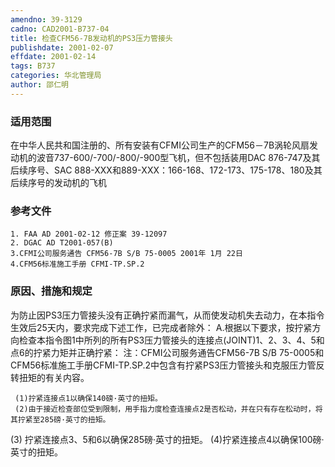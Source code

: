 ```yaml
---
amendno: 39-3129
cadno: CAD2001-B737-04
title: 检查CFM56-7B发动机的PS3压力管接头
publishdate: 2001-02-07
effdate: 2001-02-14
tags: B737
categories: 华北管理局
author: 邵仁明
---
```


### 适用范围 
在中华人民共和国注册的、所有安装有CFMI公司生产的CFM56－7B涡轮风扇发动机的波音737-600/-700/-800/-900型飞机，但不包括装用DAC 876-747及其后续序号、SAC 888-XXX和889-XXX：166-168、172-173、175-178、180及其后续序号的发动机的飞机

### 参考文件
    1. FAA AD 2001-02-12 修正案 39-12097
    2. DGAC AD T2001-057(B) 
    3.CFMI公司服务通告 CFM56-7B S/B 75-0005 2001年 1月 22日
    4.CFM56标准施工手册 CFMI-TP.SP.2 


### 原因、措施和规定 
为防止因PS3压力管接头没有正确拧紧而漏气，从而使发动机失去动力，在本指令生效后25天内，要求完成下述工作，已完成者除外： 
    A.根据以下要求，按拧紧方向检查本指令图1中所列的所有PS3压力管接头的连接点(JOINT)1、2、3、4、5和点6的拧紧力矩并正确拧紧：
注：CFMI公司服务通告CFM56-7B S/B 75-0005和CFM56标准施工手册CFMI-TP.SP.2中包含有拧紧PS3压力管接头和克服压力管反转扭矩的有关内容。 
  
     (1)拧紧连接点1以确保140磅·英寸的扭矩。 
     (2)由于接近检查部位受到限制，用手指力度检查连接点2是否松动，并在只有存在松动时，将其拧紧至285磅·英寸的扭矩。 
(3)
拧紧连接点3、5和6以确保285磅·英寸的扭矩。
     (4)拧紧连接点4以确保100磅·英寸的扭矩。 


